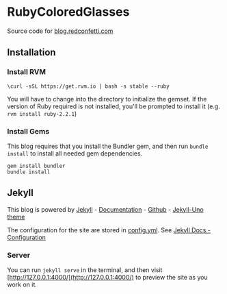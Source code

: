 # RubyColoredGlasses

Source code for [blog.redconfetti.com](http://blog.redconfetti.com/)

## Installation

### Install RVM

```
\curl -sSL https://get.rvm.io | bash -s stable --ruby
```

You will have to change into the directory to initialize the gemset. If the version of Ruby required is not installed, you'll be prompted to install it (e.g. `rvm install ruby-2.2.1`)

### Install Gems

This blog requires that you install the Bundler gem, and then run `bundle install` to install all needed gem dependencies.

```
gem install bundler
bundle install
```

## Jekyll

This blog is powered by [Jekyll](https://jekyllrb.com/docs/home/) - [Documentation](https://jekyllrb.com/docs/home/) - [Github](https://github.com/jekyll/jekyll) - [Jekyll-Uno theme](https://github.com/joshgerdes/jekyll-uno)

The configuration for the site are stored in [config.yml](./_config.yml). See [Jekyll Docs - Configuration](https://jekyllrb.com/docs/configuration/)

### Server

You can run `jekyll serve` in the terminal, and then visit [http://127.0.0.1:4000/](http://127.0.0.1:4000/) to preview the site as you work on it.
